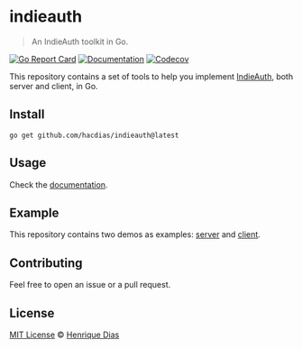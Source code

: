 # indieauth

> An IndieAuth toolkit in Go.

[![Go Report Card](https://goreportcard.com/badge/github.com/hacdias/indieauth?style=flat-square)](https://goreportcard.com/report/github.com/hacdias/indieauth)
[![Documentation](https://img.shields.io/badge/godoc-reference-blue.svg?style=flat-square)](https://pkg.go.dev/github.com/hacdias/indieauth)
[![Codecov](https://img.shields.io/codecov/c/github/hacdias/indieauth?token=SSETVGG0UH&style=flat-square)](https://app.codecov.io/gh/hacdias/indieauth)

This repository contains a set of tools to help you implement [IndieAuth](https://indieauth.spec.indieweb.org/), both server and client, in Go.

## Install

```
go get github.com/hacdias/indieauth@latest
```

## Usage

Check the [documentation](https://pkg.go.dev/github.com/hacdias/indieauth).

## Example

This repository contains two demos as examples: [server](examples/server/) and [client](examples/client/).

## Contributing

Feel free to open an issue or a pull request.

## License

[MIT License](LICENSE) © [Henrique Dias](https://hacdias.com)
